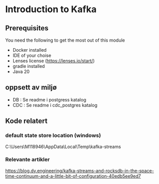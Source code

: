 

# Introduction to Kafka

## Prerequisites
You need the following to get the most out of this module
- Docker installed
- IDE of  your choise
- Lenses license (https://lenses.io/start/)
- gradle installed
- Java 20


## oppsett av miljø
* DB : Se readme i postgress katalog
* CDC : Se readme i cdc_postgres katalog


## Kode relatert 

### default state store location (windows)
C:\Users\M118946\AppData\Local\Temp\kafka-streams
### Relevante artikler
https://blog.dy.engineering/kafka-streams-and-rocksdb-in-the-space-time-continuum-and-a-little-bit-of-configuration-40edb5ee9ed7


